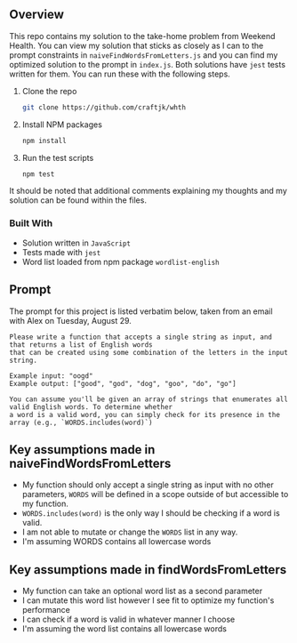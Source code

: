 ## Overview

This repo contains my solution to the take-home problem from Weekend Health. You can view my solution that sticks as closely as I can to the prompt constraints in `naiveFindWordsFromLetters.js` and you can find my optimized solution to the prompt in `index.js`. Both solutions have `jest` tests written for them. You can run these with the following steps.

1. Clone the repo
   ```sh
   git clone https://github.com/craftjk/whth
   ```
2. Install NPM packages
   ```sh
   npm install
   ```
3. Run the test scripts
   ```sh
   npm test
   ```

It should be noted that additional comments explaining my thoughts and my solution can be found within the files.

### Built With

- Solution written in `JavaScript`
- Tests made with `jest`
- Word list loaded from npm package `wordlist-english`

## Prompt

The prompt for this project is listed verbatim below, taken from an email with Alex on Tuesday, August 29.

```
Please write a function that accepts a single string as input, and that returns a list of English words
that can be created using some combination of the letters in the input string.

Example input: "oogd"
Example output: ["good", "god", "dog", "goo", "do", "go"]

You can assume you'll be given an array of strings that enumerates all valid English words. To determine whether
a word is a valid word, you can simply check for its presence in the array (e.g., `WORDS.includes(word)`)
```

## Key assumptions made in naiveFindWordsFromLetters

- My function should only accept a single string as input with no other parameters, `WORDS` will be defined in a scope outside of but accessible to my function.
- `WORDS.includes(word)` is the only way I should be checking if a word is valid.
- I am not able to mutate or change the `WORDS` list in any way.
- I'm assuming WORDS contains all lowercase words

## Key assumptions made in findWordsFromLetters

- My function can take an optional word list as a second parameter
- I can mutate this word list however I see fit to optimize my function's performance
- I can check if a word is valid in whatever manner I choose
- I'm assuming the word list contains all lowercase words

